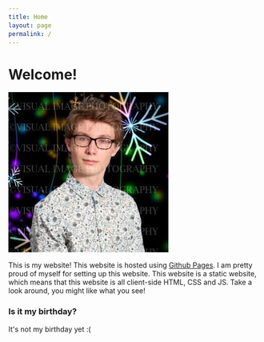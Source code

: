 ```yaml
---
title: Home
layout: page
permalink: /
---
```

<html>
    <h1>Welcome!</h1>
    <img src="assets/img/mugshot_square.jpg" class="rounded mx-auto d-block pfp">
    <p>This is my website! This website is hosted using <a href="https://pages.github.com/">Github Pages</a>. I
        am
        pretty proud of myself for setting up this website. This website is a <span
            class="infohighlight">static</span> website, which means that this website is all client-side HTML,
        CSS and JS. Take a look around, you might like what you see!</p>
    <div class="text-center">
        <h3>Is it my birthday?</h3>
        <p id="isbday">It's not my birthday yet :(</p>
    </div class="text-center">
    <script>
        var d = new Date()
        var isBday = document.getElementById("isbday");
        if (d.getMonth() == 11 && d.getDate() == 7) {
            isBday.innerHTML = "🎉 It's my birthday! 🎉"
        }
    </script>
</html>